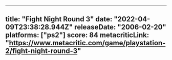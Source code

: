 
---
title: "Fight Night Round 3"
date: "2022-04-09T23:38:28.944Z"
releaseDate: "2006-02-20"
platforms: ["ps2"]
score: 84
metacriticLink: "https://www.metacritic.com/game/playstation-2/fight-night-round-3"
---
